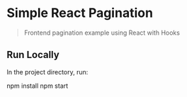 # Simple React Pagination

> Frontend pagination example using React with Hooks

## Run Locally

In the project directory, run:

npm install
npm start
